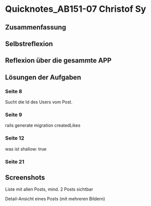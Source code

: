 # Quicknotes_AB151-07 Christof Sy

## Zusammenfassung

## Selbstreflexion

## Reflexion über die gesammte APP

## Lösungen der Aufgaben

### Seite 8
Sucht die Id des Users vom Post.

### Seite 9
rails generate migration createdLikes

### Seite 12
was ist shallow: true

### Seite 21

## Screenshots

Liste mit allen Posts, mind. 2 Posts sichtbar

Detail-Ansicht eines Posts (mit mehreren Bildern)
